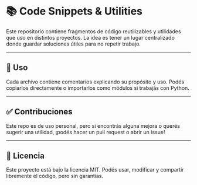 # 📚 Code Snippets & Utilities

Este repositorio contiene fragmentos de código reutilizables y utilidades que uso en distintos proyectos. La idea es tener un lugar centralizado donde guardar soluciones útiles para no repetir trabajo.

---

## 🔧 Uso

Cada archivo contiene comentarios explicando su propósito y uso. Podés copiarlos directamente o importarlos como módulos si trabajás con Python.

---

## ✅ Contribuciones

Este repo es de uso personal, pero si encontrás alguna mejora o querés sugerir una utilidad, ¡podés hacer un pull request o abrir un issue!

---

## 📄 Licencia

Este proyecto está bajo la licencia MIT. Podés usar, modificar y compartir libremente el código, pero sin garantías.
